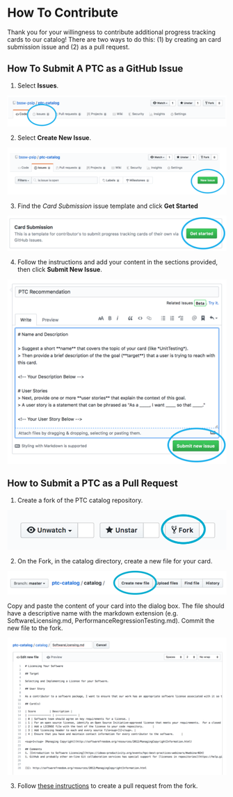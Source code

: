 # How To Contribute

Thank you for your willingness to contribute additional progress tracking cards to our catalog! There are two ways to do this: (1) by creating an card submission issue and (2) as a pull request.

## How To Submit A PTC as a GitHub Issue

1. Select **Issues**.

![Click on Issues](assets/images/click_on_issues.png)

2. Select **Create New Issue**.

![Create New Issue](assets/images/create_new_issue.png)

3. Find the *Card Submission* issue template and click **Get Started**

![Select Issue Template](assets/images/select_issue_template.png)

4. Follow the instructions and add your content in the sections provided, then click **Submit New Issue**.

![Submit New Issue](assets/images/submit_new_issue.png)


## How to Submit a PTC as a Pull Request

1. Create a fork of the PTC catalog repository.

![Create a Fork](assets/images/fork_button.png)

2. On the Fork, in the catalog directory, create a new file for your card.

![Select Create New File](assets/images/create_file_button.png)

Copy and paste the content of your card into the dialog box. The file should have a descriptive name with the markdown extension (e.g. SoftwareLicensing.md, PerformanceRegressionTesting.md). Commit the new file to the fork.

![Write and Commit the PTC](assets/images/create_ptc_file.png)



3. Follow [these instructions](https://help.github.com/en/github/collaborating-with-issues-and-pull-requests/creating-a-pull-request-from-a-fork) to create a pull request from the fork.
